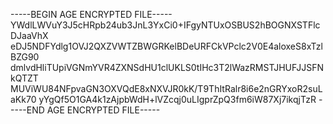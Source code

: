 -----BEGIN AGE ENCRYPTED FILE-----
YWdlLWVuY3J5cHRpb24ub3JnL3YxCi0+IFgyNTUxOSBUS2hBOGNXSTFlcDJaaVhX
eDJ5NDFYdlg1OVJ2QXZVWTZBWGRKelBDeURFCkVPclc2V0E4aloxeS8xTzlBZG90
dmlvdHliTUpiVGNmYVR4ZXNSdHU1clUKLS0tIHc3T2lWazRMSTJHUFJJSFNkQTZT
MUViWU84NFpvaGN3OXVQdE8xNXVJR0kK/T9ThItRalr8i6e2nGRYxoR2suLaKk70
yYgQf5O1GA4k1zAjpbWdH+lVZcqj0uLIgprZpQ3fm6iW87Xj7ikqjTzR
-----END AGE ENCRYPTED FILE-----
